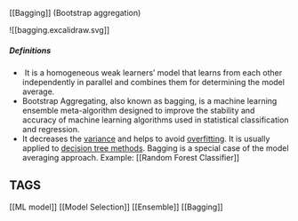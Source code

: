[[Bagging]] (Bootstrap aggregation)

![[bagging.excalidraw.svg]]

##### Definitions
-  It is a homogeneous weak learners’ model that learns from each other independently in parallel and combines them for determining the model average.
- Bootstrap Aggregating, also known as bagging, is a machine learning ensemble meta-algorithm designed to improve the stability and accuracy of machine learning algorithms used in statistical classification and regression.
- It decreases the [variance](https://www.geeksforgeeks.org/mathematics-mean-variance-and-standard-deviation/) and helps to avoid [overfitting](https://www.geeksforgeeks.org/underfitting-and-overfitting-in-machine-learning/). It is usually applied to [decision tree methods](https://www.geeksforgeeks.org/decision-tree/). Bagging is a special case of the model averaging approach.
Example: [[Random Forest Classifier]]


## TAGS

[[ML model]] [[Model Selection]] [[Ensemble]] [[Bagging]]
